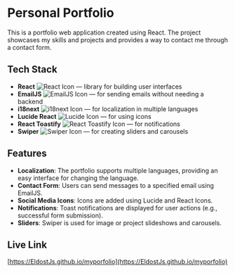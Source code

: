 # Personal Portfolio

This is a portfolio web application created using React. The project showcases my skills and projects and provides a way to contact me through a contact form.

## Tech Stack

- **React** ![React Icon](https://img.icons8.com/color/48/000000/react-native.png) — library for building user interfaces
- **EmailJS** ![EmailJS Icon](https://img.icons8.com/color/48/000000/email.png) — for sending emails without needing a backend
- **i18next** ![i18next Icon](https://www.i18next.com/~gitbook/image?url=https%3A%2F%2F286188001-files.gitbook.io%2F%7E%2Ffiles%2Fv0%2Fb%2Fgitbook-legacy-files%2Fo%2Fspaces%252F-L9iS6Wm2hynS5H9Gj7j%252Favatar.png%3Fgeneration%3D1523462254548780%26alt%3Dmedia&width=32&dpr=1&quality=100&sign=1467f54e&sv=1) — for localization in multiple languages
- **Lucide React** ![Lucide Icon](https://lucide.dev/logo.dark.svg) — for using icons
- **React Toastify** ![React Toastify Icon](https://user-images.githubusercontent.com/5574267/54994574-df4c1380-4fc4-11e9-8509-1d3aedbc7b96.png) — for notifications
- **Swiper** ![Swiper Icon](https://swiperjs.com/images/swiper-logo.svg) — for creating sliders and carousels

## Features

- **Localization**: The portfolio supports multiple languages, providing an easy interface for changing the language.
- **Contact Form**: Users can send messages to a specified email using EmailJS.
- **Social Media Icons**: Icons are added using Lucide and React Icons.
- **Notifications**: Toast notifications are displayed for user actions (e.g., successful form submission).
- **Sliders**: Swiper is used for image or project slideshows and carousels.

## Live Link

[https://EldostJs.github.io/myporfolio](https://EldostJs.github.io/myporfolio)
